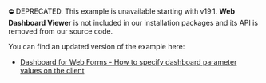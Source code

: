 ⛔ DEPRECATED. This example is unavailable starting with v19.1. **Web Dashboard Viewer** is not included in our installation packages and its API is removed from our source code. 

You can find an updated version of the example here:

- [Dashboard for Web Forms - How to specify dashboard parameter values on the client](https://github.com/DevExpress-Examples/web-forms-dashboard-specify-dashboard-parameter-values-on-the-client)
